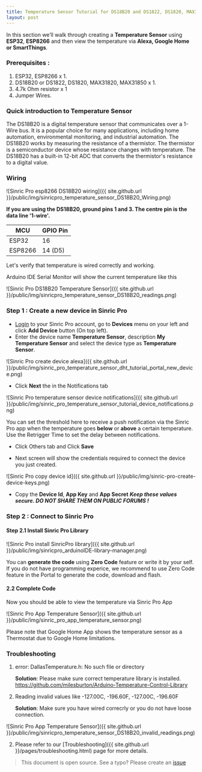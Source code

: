 ```yaml
---
title: Temperature Sensor Tutorial for DS18B20 and DS1822, DS1820, MAX31820, MAX31850
layout: post
---
```


In this section we’ll walk through creating a **Temperature Sensor** using **ESP32**, **ESP8266** and then view the temperature via **Alexa, Google Home or SmartThings**.

### Prerequisites : 

1. ESP32, ESP8266 x 1.
2. DS18B20 or DS1822, DS1820, MAX31820, MAX31850 x 1.
3. 4.7k Ohm resistor x 1
4. Jumper Wires.

### Quick introduction to Temperature Sensor

The DS18B20 is a digital temperature sensor that communicates over a 1-Wire bus. It is a popular choice for many applications, including home automation, environmental monitoring, and industrial automation. The DS18B20 works by measuring the resistance of a thermistor. The thermistor is a semiconductor device whose resistance changes with temperature. The DS18B20 has a built-in 12-bit ADC that converts the thermistor's resistance to a digital value.

### Wiring

![Sinric Pro esp8266 DS18B20 wiring]({{ site.github.url }}/public/img/sinricpro_temperature_sensor_DS18B20_Wiring.png) 

**If you are using the DS18B20, ground pins 1 and 3. The centre pin is the data line '1-wire'.** 

| MCU       | GPIO Pin     |
| --------- | ------- |
| ESP32     |    16   |
| ESP8266   |    14 (D5)    |

Let's verify that temperature is wired correctly and working. 

<script src="https://gist.github.com/kakopappa/1df07c1d2eeb8e61d24a20aa95c68f5f.js"></script>

Arduino IDE Serial Monitor will show the current temperature like this

![Sinric Pro DS18B20 Temperature Sensor]({{ site.github.url }}/public/img/sinricpro_temperature_sensor_DS18B20_readings.png)

### Step 1 : Create a new device in Sinric Pro

* [Login](http://portal.sinric.pro) to your Sinric Pro account, go to **Devices** menu on your left and click **Add Device** button (On top left).
* Enter the device name **Temperature Sensor**, description **My Temperature Sensor** and select the device type as **Temperature Sensor**.

![Sinric Pro create device alexa]({{ site.github.url }}/public/img/sinric_pro_temperature_sensor_dht_tutorial_portal_new_device.png)

* Click **Next** the in the Notifications tab

![Sinric Pro temperature sensor device notifications]({{ site.github.url }}/public/img/sinric_pro_temperature_sensor_tutorial_device_notifications.png)

You can set the threshold here to receive a push notification via the Sinric Pro app when the temperature goes **below** or **above** a certain temperature. Use the Retrigger Time to set the delay between notifications.

* Click Others tab and Click **Save**

* Next screen will show the credentials required to connect the device you just created.

![Sinric Pro copy device id]({{ site.github.url }}/public/img/sinric-pro-create-device-keys.png)

* Copy the **Device Id**, **App Key** and **App Secret** ***Keep these values secure. DO NOT SHARE THEM ON PUBLIC FORUMS !***

### Step 2 : Connect to Sinric Pro 

#### Step 2.1 Install Sinric Pro Library

![Sinric Pro install SinricPro library]({{ site.github.url }}/public/img/sinricpro_arduinoIDE-library-manager.png)

You can **generate the code** using **Zero Code** feature or write it by your self. If you do not have programming experice, we recommend to use Zero Code feature in the Portal to generate the code, download and flash.

#### 2.2 Complete Code
  
<script src="https://gist.github.com/kakopappa/1ceed5e5a1cfdfa2c1d044a3d117deb7.js"></script>

 
Now you should be able to view the temperature via Sinric Pro App
  
![Sinric Pro App Temperature Sensor]({{ site.github.url }}/public/img/sinric_pro_app_temperature_sensor.png)

Please note that Google Home App shows the temperature sensor as a Thermostat due to Google Home limitations.

### Troubleshooting

1. error: DallasTemperature.h: No such file or directory

    **Solution**: Please make sure correct temperature library is installed. https://github.com/milesburton/Arduino-Temperature-Control-Library

2. Reading invalid values like -127.00C, -196.60F, -127.00C, -196.60F

    **Solution**: Make sure you have wired correcrly or you do not have loose connection.

![Sinric Pro App Temperature Sensor]({{ site.github.url }}/public/img/sinricpro_temperature_sensor_DS18B20_invalid_readings.png)



2. Please refer to our [Troubleshooting]({{ site.github.url }}/pages/troubleshooting.html) page for more details.

 
> This document is open source. See a typo? Please create an [issue](https://github.com/sinricpro/help-docs)